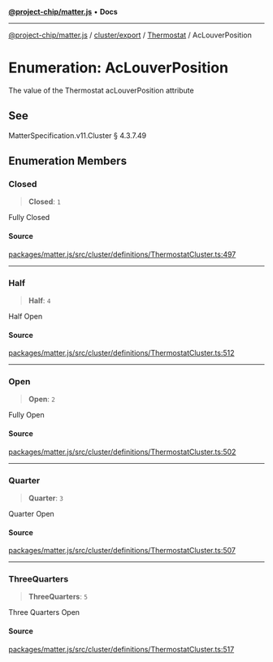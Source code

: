 [**@project-chip/matter.js**](../../../../../README.md) • **Docs**

***

[@project-chip/matter.js](../../../../../modules.md) / [cluster/export](../../../README.md) / [Thermostat](../README.md) / AcLouverPosition

# Enumeration: AcLouverPosition

The value of the Thermostat acLouverPosition attribute

## See

MatterSpecification.v11.Cluster § 4.3.7.49

## Enumeration Members

### Closed

> **Closed**: `1`

Fully Closed

#### Source

[packages/matter.js/src/cluster/definitions/ThermostatCluster.ts:497](https://github.com/project-chip/matter.js/blob/7a8cbb56b87d4ccf34bec5a9a95ab40a1711324f/packages/matter.js/src/cluster/definitions/ThermostatCluster.ts#L497)

***

### Half

> **Half**: `4`

Half Open

#### Source

[packages/matter.js/src/cluster/definitions/ThermostatCluster.ts:512](https://github.com/project-chip/matter.js/blob/7a8cbb56b87d4ccf34bec5a9a95ab40a1711324f/packages/matter.js/src/cluster/definitions/ThermostatCluster.ts#L512)

***

### Open

> **Open**: `2`

Fully Open

#### Source

[packages/matter.js/src/cluster/definitions/ThermostatCluster.ts:502](https://github.com/project-chip/matter.js/blob/7a8cbb56b87d4ccf34bec5a9a95ab40a1711324f/packages/matter.js/src/cluster/definitions/ThermostatCluster.ts#L502)

***

### Quarter

> **Quarter**: `3`

Quarter Open

#### Source

[packages/matter.js/src/cluster/definitions/ThermostatCluster.ts:507](https://github.com/project-chip/matter.js/blob/7a8cbb56b87d4ccf34bec5a9a95ab40a1711324f/packages/matter.js/src/cluster/definitions/ThermostatCluster.ts#L507)

***

### ThreeQuarters

> **ThreeQuarters**: `5`

Three Quarters Open

#### Source

[packages/matter.js/src/cluster/definitions/ThermostatCluster.ts:517](https://github.com/project-chip/matter.js/blob/7a8cbb56b87d4ccf34bec5a9a95ab40a1711324f/packages/matter.js/src/cluster/definitions/ThermostatCluster.ts#L517)
